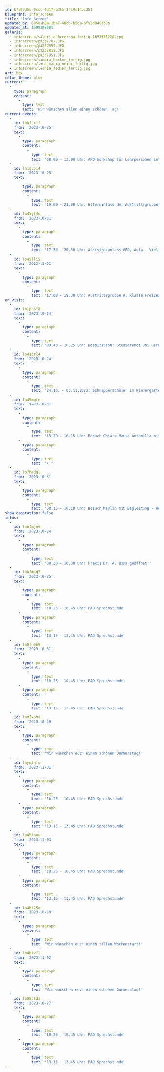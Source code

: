 ```yaml
---
id: b7e06d5c-0ccc-4d17-b365-14c9c14bc351
blueprint: info_screen
title: 'Info Screen'
updated_by: 685e5b8a-1ba7-40cb-b5da-6f92d040030b
updated_at: 1698388001
galerie:
  - infoscreen/valeriia_berezhna_fertig-1695371220.jpg
  - infoscreen/p8237787.JPG
  - infoscreen/p8237859.JPG
  - infoscreen/p8237812.JPG
  - infoscreen/p8237851.JPG
  - infoscreen/sandra_hocher_fertig.jpg
  - infoscreen/luca_maria_meier_fertig.jpg
  - infoscreen/leonie_fedier_fertig.jpg
art: box
color_theme: blue
current:
  -
    type: paragraph
    content:
      -
        type: text
        text: 'Wir wünschen allen einen schönen Tag!'
current_events:
  -
    id: ln0fs4ff
    from: '2023-10-25'
    text:
      -
        type: paragraph
        content:
          -
            type: text
            text: '08.00 – 12.00 Uhr: APD-Workshop für Lehrpersonen integriert geschulter Kinder aller Stufen mit einer Hörbeeinträchtigung – Herzlich willkommen!'
  -
    id: ln1qv5i4
    from: '2023-10-25'
    text:
      -
        type: paragraph
        content:
          -
            type: text
            text: '19.00 – 21.00 Uhr: Elternanlass der Austrittsgruppe, Aula – Herzlich willkommen!'
  -
    id: lo45jf4u
    from: '2023-10-31'
    text:
      -
        type: paragraph
        content:
          -
            type: text
            text: '17.30 – 20.30 Uhr: Assistenzanlass VPD, Aula – Viel Vergnügen!'
  -
    id: lo45lli5
    from: '2023-11-01'
    text:
      -
        type: paragraph
        content:
          -
            type: text
            text: '17.00 – 18.30 Uhr: Austrittsgruppe 9. Klasse Freizeitangebot, Gruppe A, Aula'
on_visit:
  -
    id: ln1pbsf8
    from: '2023-10-24'
    text:
      -
        type: paragraph
        content:
          -
            type: text
            text: '09.40 – 10.25 Uhr: Hospitation: Studierende Uni Bern – Herzlich willkommen!'
  -
    id: lo41prl4
    from: '2023-10-24'
    text:
      -
        type: paragraph
        content:
          -
            type: text
            text: '24.10. - 03.11.2023: Schnupperschüler im Kindergarten, Calypso - Herzlich willkommen!'
  -
    id: lo45mpte
    from: '2023-10-31'
    text:
      -
        type: paragraph
        content:
          -
            type: text
            text: '13.20 – 16.15 Uhr: Besuch Chiara Maria Antonella mit Begleitung - Herzlich willkommen!'
      -
        type: paragraph
        content:
          -
            type: text
            text: "\_"
  -
    id: lo7bedgl
    from: '2023-10-31'
    text:
      -
        type: paragraph
        content:
          -
            type: text
            text: '08.15 – 10.10 Uhr: Besuch Maylin mit Begleitung - Herzlich willkommen!'
show_decoration: false
infos:
  -
    id: ln0fmje9
    from: '2023-10-24'
    text:
      -
        type: paragraph
        content:
          -
            type: text
            text: '08.30 – 16.30 Uhr: Praxis Dr. A. Bass geöffnet!'
  -
    id: ln0fmsq7
    from: '2023-10-25'
    text:
      -
        type: paragraph
        content:
          -
            type: text
            text: '10.25 - 10.45 Uhr: PAD Sprechstunde'
      -
        type: paragraph
        content:
          -
            type: text
            text: '13.15 - 13.45 Uhr: PAD Sprechstunde'
  -
    id: ln0fn0b5
    from: '2023-10-31'
    text:
      -
        type: paragraph
        content:
          -
            type: text
            text: '10.25 - 10.45 Uhr: PAD Sprechstunde'
      -
        type: paragraph
        content:
          -
            type: text
            text: '13.15 - 13.45 Uhr: PAD Sprechstunde'
  -
    id: ln0fxpm8
    from: '2023-10-26'
    text:
      -
        type: paragraph
        content:
          -
            type: text
            text: 'Wir wünschen euch einen schönen Donnerstag!'
  -
    id: lnye2nfw
    from: '2023-11-01'
    text:
      -
        type: paragraph
        content:
          -
            type: text
            text: '10.25 - 10.45 Uhr: PAD Sprechstunde'
      -
        type: paragraph
        content:
          -
            type: text
            text: '13.15 - 13.45 Uhr: PAD Sprechstunde'
  -
    id: lo45ioou
    from: '2023-11-03'
    text:
      -
        type: paragraph
        content:
          -
            type: text
            text: '10.25 - 10.45 Uhr: PAD Sprechstunde'
      -
        type: paragraph
        content:
          -
            type: text
            text: '13.15 - 13.45 Uhr: PAD Sprechstunde'
  -
    id: lo4bt25e
    from: '2023-10-30'
    text:
      -
        type: paragraph
        content:
          -
            type: text
            text: 'Wir wünschen euch einen tollen Wochenstart!'
  -
    id: lo4btvfl
    from: '2023-11-02'
    text:
      -
        type: paragraph
        content:
          -
            type: text
            text: 'Wir wünschen euch einen schönen Donnerstag!'
  -
    id: lo88ctdz
    from: '2023-10-27'
    text:
      -
        type: paragraph
        content:
          -
            type: text
            text: '10.25 - 10.45 Uhr: PAD Sprechstunde'
      -
        type: paragraph
        content:
          -
            type: text
            text: '13.15 - 13.45 Uhr: PAD Sprechstunde'
---
```

